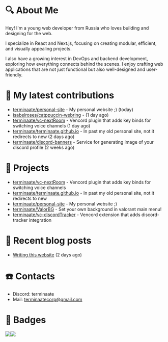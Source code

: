 # :mag: About Me
Hey! I'm a young web developer from Russia who loves building and designing for the web.

I specialize in React and Next.js, focusing on creating modular, efficient, and visually appealing projects.

I also have a growing interest in DevOps and backend development, exploring how everything connects behind the scenes. I enjoy crafting web applications that are not just functional but also well-designed and user-friendly.

# :construction: My latest contributions

- [terminaate/personal-site](https://github.com/terminaate/personal-site) - My personal website ;) (today)
- [isabelroses/catppuccin-webring](https://github.com/isabelroses/catppuccin-webring) -  (1 day ago)
- [terminaate/vc-nextRoom](https://github.com/terminaate/vc-nextRoom) - Vencord plugin that adds key binds for switching voice channels (1 day ago)
- [terminaate/terminaate.github.io](https://github.com/terminaate/terminaate.github.io) - In past my old personal site, not it redirects to new (2 days ago)
- [terminaate/discord-banners](https://github.com/terminaate/discord-banners) - Service for generating image of your discord profile (2 weeks ago)


# :briefcase: Projects

- [terminaate/vc-nextRoom](https://github.com/terminaate/vc-nextRoom) - Vencord plugin that adds key binds for switching voice channels
- [terminaate/terminaate.github.io](https://github.com/terminaate/terminaate.github.io) - In past my old personal site, not it redirects to new
- [terminaate/personal-site](https://github.com/terminaate/personal-site) - My personal website ;)
- [terminaate/ValorBG](https://github.com/terminaate/ValorBG) - Set your own background in valorant main menu!
- [terminaate/vc-discordTracker](https://github.com/terminaate/vc-discordTracker) - Vencord extension that adds discord-tracker integration

# :bookmark_tabs: Recent blog posts

- [Writing this website](https://terminaate.vercel.app/blog/writing-this-site) (2 days ago)

# :phone: Contacts
- Discord: terminaate
- Mail: terminaatecorp@gmail.com

# :memo: Badges
<div style="display : flex; align-items : center">
  <img align="center" src="https://github-readme-stats.vercel.app/api/top-langs/?username=terminaate&theme=omni&hide_border=true&border_radius=15px"/>
  <img align="center" src="https://github-readme-stats.vercel.app/api?username=terminaate&theme=omni&hide_border=true&border_radius=15px"/>
</div>
